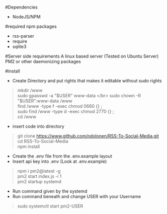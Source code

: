 #Dependencies
* NodeJS/NPM

#required npm packages
* rss-parser
* require
* sqlite3

#Server side requirements
A linux based server (Tested on Ubuntu Server)
PM2 or other daemonizing packages

#install
* Create Directory and put rights that makes it editable without sudo rights
> mkdir /www </br>
> sudo gpasswd -a "$USER" www-data </br>
> sudo chown -R "$USER":www-data /www </br>
> find /www -type f -exec chmod 0660 {} \; </br>
> sudo find /www -type d -exec chmod 2770 {} \; </br>
> cd /www </br>
* insert code into directory
> git clone https://www.github.com/ndolonen/RSS-To-Social-Media.git </br>
> cd RSS-To-Social-Media </br>
> npm install </br>
* Create the .env file from the .env.example layout
* Insert api key into .env (Look at .env.example)
> npm i pm2@latest -g </br>
> pm2 start index.js -i 1 </br>
> pm2 startup systemd </br>
* Run command given by the systemd
* Run command beneath and change USER with your Username
> sudo systemctl start pm2-USER </br>

